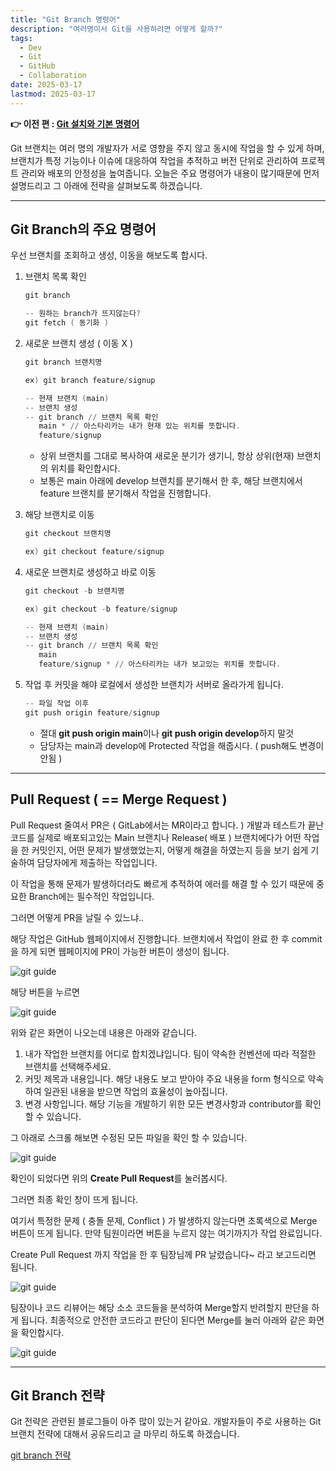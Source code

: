 ```yaml
---
title: "Git Branch 명령어"
description: "여러명이서 Git을 사용하려면 어떻게 할까?"
tags:
  - Dev
  - Git
  - GitHub
  - Collaboration
date: 2025-03-17
lastmod: 2025-03-17
---
```


**👉 이전 편 : [Git 설치와 기본 명령어](https://jjok97.github.io/dev/git-guide-2)**

Git 브랜치는 여러 명의 개발자가 서로 영향을 주지 않고 동시에 작업을 할 수 있게 하며,
브랜치가 특정 기능이나 이슈에 대응하여 작업을 추적하고 버전 단위로 관리하여 프로젝트 관리와 배포의 안정성을 높여줍니다.
오늘은 주요 명령어가 내용이 많기때문에 먼저 설명드리고 그 아래에 전략을 살펴보도록 하겠습니다.

---

## Git Branch의 주요 명령어

우선 브랜치를 조회하고 생성, 이동을 해보도록 합시다.

1. 브랜치 목록 확인

   ```powershell
   git branch

   -- 원하는 branch가 뜨지않는다?
   git fetch ( 동기화 )
   ```

1. 새로운 브랜치 생성 ( 이동 X )

   ```powershell
   git branch 브랜치명

   ex) git branch feature/signup

   -- 현재 브랜치 (main)
   -- 브랜치 생성
   -- git branch // 브랜치 목록 확인
      main * // 아스타리카는 내가 현재 있는 위치를 뜻합니다.
      feature/signup
   ```

   - 상위 브랜치를 그대로 복사하여 새로운 분기가 생기니, 항상 상위(현재) 브랜치의 위치를 확인합시다.
   - 보통은 main 아래에 develop 브랜치를 분기해서 한 후, 해당 브랜치에서 feature 브랜치를 분기해서 작업을 진행합니다.

1. 해당 브랜치로 이동

   ```powershell
   git checkout 브랜치명

   ex) git checkout feature/signup
   ```

1. 새로운 브랜치로 생성하고 바로 이동

   ```powershell
   git checkout -b 브랜치명

   ex) git checkout -b feature/signup

   -- 현재 브랜치 (main)
   -- 브랜치 생성
   -- git branch // 브랜치 목록 확인
      main
      feature/signup * // 아스타리카는 내가 보고있는 위치를 뜻합니다.
   ```

1. 작업 후 커밋을 해야 로컬에서 생성한 브랜치가 서버로 올라가게 됩니다.

   ```powershell
   -- 파일 작업 이후
   git push origin feature/signup
   ```

   - 절대 **git push origin main**이나 **git push origin develop**하지 말것
   - 담당자는 main과 develop에 Protected 작업을 해줍시다. ( push해도 변경이안됨 )

---

## Pull Request ( == Merge Request )

Pull Request 줄여서 PR은 ( GitLab에서는 MR이라고 합니다. ) 개발과 테스트가 끝난 코드를 실제로 배포되고있는 Main 브랜치나 Release( 배포 ) 브랜치에다가
어떤 작업을 한 커밋인지, 어떤 문제가 발생했었는지, 어떻게 해결을 하였는지 등을 보기 쉽게 기술하여 담당자에게 제출하는 작업입니다.

이 작업을 통해 문제가 발생하더라도 빠르게 추적하여 에러를 해결 할 수 있기 때문에 중요한 Branch에는 필수적인 작업입니다.

그러면 어떻게 PR을 날릴 수 있느냐..

해당 작업은 GitHub 웹페이지에서 진행합니다.
브랜치에서 작업이 완료 한 후 commit을 하게 되면 웹페이지에 PR이 가능한 버튼이 생성이 됩니다.

<img src="static/img/gitguide-1.png" alt="git guide">

해당 버튼을 누르면

<img src="static/img/gitguide-2.png" alt="git guide">

위와 같은 화면이 나오는데 내용은 아래와 같습니다.

1. 내가 작업한 브랜치를 어디로 합치겠냐입니다. 팀이 약속한 컨벤션에 따라 적절한 브랜치를 선택해주세요.
2. 커밋 제목과 내용입니다. 해당 내용도 보고 받아야 주요 내용을 form 형식으로 약속하여 일관된 내용을 받으면 작업의 효율성이 높아집니다.
3. 변경 사항입니다. 해당 기능을 개발하기 위한 모든 변경사항과 contributor를 확인 할 수 있습니다.

그 아래로 스크롤 해보면 수정된 모든 파일을 확인 할 수 있습니다.

<img src="static/img/gitguide-3.png" alt="git guide">

확인이 되었다면 위의 **Create Pull Request**를 눌러봅시다.

그러면 최종 확인 창이 뜨게 됩니다.

여기서 특정한 문제 ( 충돌 문제, Conflict ) 가 발생하지 않는다면 초록색으로 Merge 버튼이 뜨게 됩니다.
만약 팀원이라면 버튼을 누르지 않는 여기까지가 작업 완료입니다.

Create Pull Request 까지 작업을 한 후 팀장님께 PR 날렸습니다~ 라고 보고드리면 됩니다.

<img src="static/img/gitguide-4.png" alt="git guide">

팀장이나 코드 리뷰어는 해당 소소 코드들을 분석하여 Merge할지 반려할지 판단을 하게 됩니다.
최종적으로 안전한 코드라고 판단이 된다면 Merge를 눌러 아래와 같은 화면을 확인합시다.

<img src="static/img/gitguide-5.png" alt="git guide">

---

## Git Branch 전략

Git 전략은 관련된 블로그들이 아주 많이 있는거 같아요.
개발자들이 주로 사용하는 Git 브랜치 전략에 대해서 공유드리고 글 마무리 하도록 하겠습니다.

[git branch 전략](https://devocean.sk.com/blog/techBoardDetail.do?ID=165571&boardType=techBlog)
